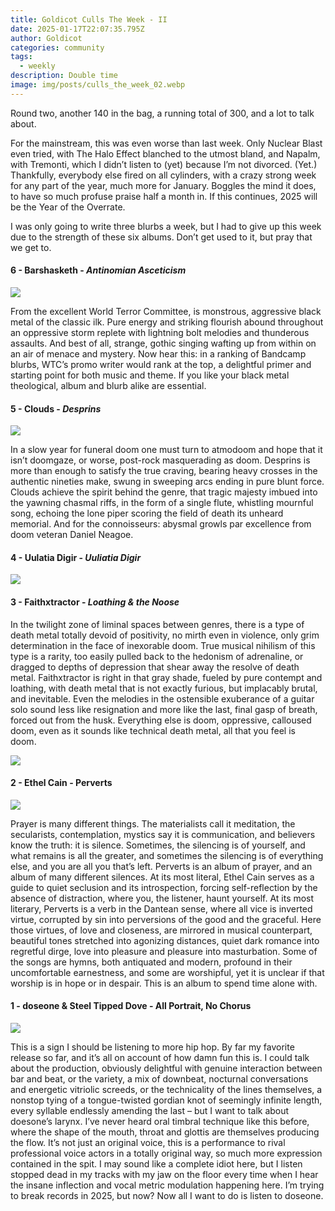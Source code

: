 ```yaml
---
title: Goldicot Culls The Week - II
date: 2025-01-17T22:07:35.795Z
author: Goldicot
categories: community
tags:
  - weekly
description: Double time
image: img/posts/culls_the_week_02.webp
---
```

<!--StartFragment-->

Round two, another 140 in the bag, a running total of 300, and a lot to talk about. 



For the mainstream, this was even worse than last week. Only Nuclear Blast even tried, with The Halo Effect blanched to the utmost bland, and Napalm, with Tremonti, which I didn’t listen to (yet) because I’m not divorced. (Yet.) Thankfully, everybody else fired on all cylinders, with a crazy strong week for any part of the year, much more for January. Boggles the mind it does, to have so much profuse praise half a month in. If this continues, 2025 will be the Year of the Overrate. 



I was only going to write three blurbs a week, but I had to give up this week due to the strength of these six albums. Don’t get used to it, but pray that we get to.



#### **6 -** Barshasketh - *Antinomian Asceticism*

![](https://f4.bcbits.com/img/a1813553505_10.jpg)

<!--StartFragment-->

From the excellent World Terror Committee, is monstrous, aggressive black metal of the classic ilk. Pure energy and striking flourish abound throughout an oppressive storm replete with lightning bolt melodies and thunderous assaults. And best of all, strange, gothic singing wafting up from within on an air of menace and mystery. Now hear this: in a ranking of Bandcamp blurbs, WTC’s promo writer would rank at the top, a delightful primer and starting point for both music and theme. If you like your black metal theological, album and blurb alike are essential.

#### **5 -** Clouds - *Desprins*

<!--StartFragment-->

![](https://f4.bcbits.com/img/a2060013404_10.jpg)

In a slow year for funeral doom one must turn to atmodoom and hope that it isn’t doomgaze, or worse, post-rock masquerading as doom. Desprins is more than enough to satisfy the true craving, bearing heavy crosses in the authentic nineties make, swung in sweeping arcs ending in pure blunt force. Clouds achieve the spirit behind the genre, that tragic majesty imbued into the yawning chasmal riffs, in the form of a single flute, whistling mournful song, echoing the lone piper scoring the field of death its unheard memorial. And for the connoisseurs: abysmal growls par excellence from doom veteran Daniel Neagoe. 

#### **4﻿ -** Uulatia Digir - *Uuliatia Digir*

<!--StartFragment-->

![](https://f4.bcbits.com/img/a2979162102_10.jpg)

#### **3﻿ -** Faithxtractor - *Loathing & the Noose*

In the twilight zone of liminal spaces between genres, there is a type of death metal totally devoid of positivity, no mirth even in violence, only grim determination in the face of inexorable doom. True musical nihilism of this type is a rarity, too easily pulled back to the hedonism of adrenaline, or dragged to depths of depression that shear away the resolve of death metal. Faithxtractor is right in that gray shade, fueled by pure contempt and loathing, with death metal that is not exactly furious, but implacably brutal, and inevitable. Even the melodies in the ostensible exuberance of a guitar solo sound less like resignation and more like the last, final gasp of breath, forced out from the husk. Everything else is doom, oppressive, calloused doom, even as it sounds like technical death metal, all that you feel is doom. 

<!--StartFragment-->

![](https://f4.bcbits.com/img/a1895837074_10.jpg)

#### **2﻿ -** Ethel Cain - Perverts



![](img/posts/a0418125090_10.jpg)

Prayer is many different things. The materialists call it meditation, the secularists, contemplation, mystics say it is communication, and believers know the truth: it is silence. Sometimes, the silencing is of yourself, and what remains is all the greater, and sometimes the silencing is of everything else, and you are all you that’s left. Perverts is an album of prayer, and an album of many different silences. At its most literal, Ethel Cain serves as a guide to quiet seclusion and its introspection, forcing self-reflection by the absence of distraction, where you, the listener, haunt yourself. At its most literary, Perverts is a verb in the Dantean sense, where all vice is inverted virtue, corrupted by sin into perversions of the good and the graceful. Here those virtues, of love and closeness, are mirrored in musical counterpart, beautiful tones stretched into agonizing distances, quiet dark romance into regretful dirge, love into pleasure and pleasure into masturbation. Some of the songs are hymns, both antiquated and modern, profound in their uncomfortable earnestness, and some are worshipful, yet it is unclear if that worship is in hope or in despair. This is an album to spend time alone with. 

#### **1﻿ -** doseone & Steel Tipped Dove - All Portrait, No Chorus



<!--StartFragment-->

![](https://f4.bcbits.com/img/a2287458284_10.jpg)

This is a sign I should be listening to more hip hop. By far my favorite release so far, and it’s all on account of how damn fun this is. I could talk about the production, obviously delightful with genuine interaction between bar and beat, or the variety, a mix of downbeat, nocturnal conversations and energetic vitriolic screeds, or the technicality of the lines themselves, a nonstop tying of a tongue-twisted gordian knot of seemingly infinite length, every syllable endlessly amending the last – but I want to talk about doesone’s larynx. I’ve never heard oral timbral technique like this before, where the shape of the mouth, throat and glottis are themselves producing the flow. It’s not just an original voice, this is a performance to rival professional voice actors in a totally original way, so much more expression contained in the spit. I may sound like a complete idiot here, but I listen stopped dead in my tracks with my jaw on the floor every time when I hear the insane inflection and vocal metric modulation happening here. I’m trying to break records in 2025, but now? Now all I want to do is listen to doseone.